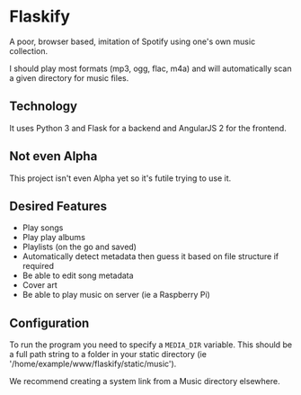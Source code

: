 # Flaskify

A poor, browser based, imitation of Spotify using one's own music collection.

I should play most formats (mp3, ogg, flac, m4a) and will automatically scan a given directory for music files.

## Technology

It uses Python 3 and Flask for a backend and AngularJS 2 for the frontend.

## Not even Alpha

This project isn't even Alpha yet so it's futile trying to use it.

## Desired Features

* Play songs
* Play play albums
* Playlists (on the go and saved)
* Automatically detect metadata then guess it based on file structure if required
* Be able to edit song metadata
* Cover art
* Be able to play music on server (ie a Raspberry Pi)

## Configuration

To run the program you need to specify a `MEDIA_DIR` variable. This should be a full path string to a folder in your static directory (ie '/home/example/www/flaskify/static/music').

We recommend creating a system link from a Music directory elsewhere.
